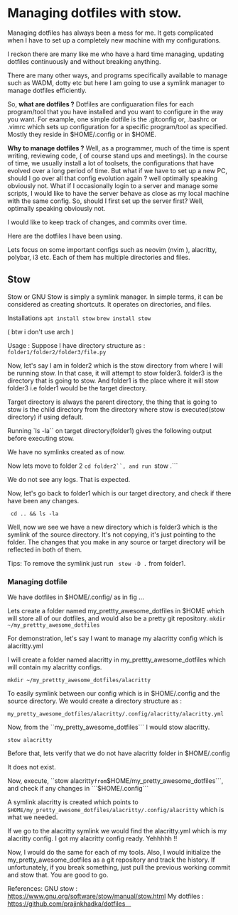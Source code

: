 # Managing dotfiles with stow. 

Managing dotfiles has always been a mess for me. It gets complicated when I have to set up a completely new machine with my configurations. 

I reckon there are many like me who have a hard time managing, updating dotfiles continuously and without breaking anything.

There are many other ways, and programs specifically available to manage such as WADM, dotty etc but here I am going to use a symlink manager to manage dotfiles efficiently. 


So, **what are dotfiles ?** 
Dotfiles are configuaration files for each program/tool that you have installed and you want to configure in the way you want.
For example, one simple dotfile is the .gitconfig or, .bashrc or .vimrc which sets up configuration for a specific program/tool as specified. 
Mostly they reside in $HOME/.config or in $HOME.

**Why to manage dotfiles ?** 
Well, as a programmer, much of the time is spent writing, reviewing code, ( of course stand ups and meetings). In the course of time, we usually install a lot of toolsets, the configurations that have evolved over a long period of time. 
But what if we have to set up a new PC, should I go over all that config evolution again ? well optimally speaking obviously not. 
What if I occasionally login to a server and manage some scripts, I would like to have the server behave as close as my local machine with the same config. So, should I first set up the server  first? Well, optimally speaking obviously not. 

I would like to keep track of changes, and commits over time. 


Here are the dotfiles I have been using. 


Lets focus on some important configs such as neovim (nvim ), alacritty, polybar, i3 etc. 
Each of them has multiple directories and files. 


## Stow 
Stow or GNU Stow is simply a symlink manager. In simple terms, it can be considered as creating shortcuts. It operates on directories, and files.

Installations 
```apt install stow``` 
```brew install stow```

( btw i don't use arch ) 

Usage :
Suppose I have directory structure as : ``` folder1/folder2/folder3/file.py``` 


Now, let's say I am in folder2 which is the stow directory from where I will be running stow. 
In that case, it will attempt to stow folder3. folder3 is the directory that is going to stow. 
And folder1 is the place where it will stow folder3 i.e folder1 would be the target directory. 

Target directory is always the parent directory, the thing that is going to stow is the child directory from the directory where stow is executed(stow directory) if using default.












Running `ls -la``  on target directory(folder1) gives the following output before executing stow.
 

We have no symlinks created as of now. 

Now lets move to folder 2 ```cd folder2``, and run ```stow .``` 



We do not see any logs. That is expected.

Now, let's go back to folder1 which is our target directory, and check if there have been any changes. 

``` cd .. && ls -la``` 



Well, now we see we have a new directory which is folder3 which is the symlink of the source directory. It's not copying, it's just pointing to the folder. The changes that you make in any source or target directory will be reflected in both of them. 

Tips: 
To remove the symlink just run ``` stow -D .``` from folder1. 
### Managing dotfile 

We have dotfiles in $HOME/.config/ as in fig …

Lets create a folder named my_prettty_awesome_dotfiles in $HOME which will store all of our dotfiles, and would also be a pretty git repository. 
```mkdir ~/my_prettty_awesome_dotfiles``` 

For demonstration, let's say I want to manage my alacritty config which is alacritty.yml 

I will create a folder named alacritty in my_prettty_awesome_dotfiles which will contain my alacritty configs. 

```mkdir ~/my_prettty_awesome_dotfiles/alacritty```

To easily symlink between our config which is in $HOME/.config and the source directory. We would create a directory structure as : 

```my_pretty_awesome_dotfiles/alacritty/.config/alacritty/alacritty.yml``` 

Now, from the ``my_pretty_awesome_dotfiles``` I would stow alacritty. 

```stow alacritty``` 

Before that, lets verify that we do not have alacritty folder in $HOME/.config



It does not exist. 

Now, execute, ``stow alacritty``` from ```$HOME/my_pretty_awesome_dotfiles```, and check if any changes in ```$HOME/.config``` 


A symlink alacritty is created which points to ```$HOME/my_pretty_awesome_dotfiles/alacritty/.config/alacritty``` which is what we needed. 

If we go to the alacritty symlink we would find the alacritty.yml which is my alacritty config. I got my alacritty config ready. Yehhhhh !!  



Now, I would do the same for each of my tools. Also, I would initialize the my_pretty_awesome_dotfiles as a git repository and track the history. If unfortunately, if you break something, just pull the previous working commit and stow that. You are good to go. 



References:
GNU stow  : https://www.gnu.org/software/stow/manual/stow.html 
My dotfiles : https://github.com/prajinkhadka/dotfiles__ 


